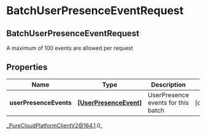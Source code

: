 # BatchUserPresenceEventRequest

## BatchUserPresenceEventRequest
A maximum of 100 events are allowed per request

## Properties

|Name | Type | Description | Notes|
|------------ | ------------- | ------------- | -------------|
| **userPresenceEvents** | [**[UserPresenceEvent]**]([UserPresenceEvent]) | UserPresence events for this batch | [optional] |



_PureCloudPlatformClientV2@164.1.0_
